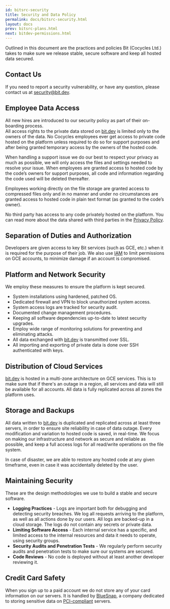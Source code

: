 ```yaml
---
id: bitsrc-security
title: Security and Data Policy
permalink: docs/bitsrc-security.html
layout: docs
prev: bitsrc-plans.html
next: bitdev-permissions.html
---
```


Outlined in this document are the practices and policies Bit (Cocycles Ltd.) takes to make sure we release stable, secure software and keep all hosted data secured.

## Contact Us

If you need to report a security vulnerability, or have any question, please contact us at [security@bit.dev](mailto:security@bit.dev).

## Employee Data Access

All new hires are introduced to our security policy as part of their on-boarding process.  
All access rights to the private data stored on [bit.dev](https://bit.dev) is limited only to the owners of the data. No Cocycles employees ever get access to private code hosted on the platform unless required to do so for support purposes and after being granted temporary access by the owners of the hosted code.

When handling a support issue we do our best to respect your privacy as much as possible, we will only access the files and settings needed to resolve your issue. When employees are granted access to hosted code by the code’s owners for support purposes, all code and information regarding the code used will be deleted thereafter.

Employees working directly on the file storage are granted access to compressed files only and in no manner and under no circumstances are granted access to hosted code in plain text format (as granted to the code’s owner).

No third party has access to any code privately hosted on the platform. You can read more about the data shared with third parties in the [Privacy Policy](https://bit.dev/legals/privacy).

## Separation of Duties and Authorization

Developers are given access to key Bit services (such as GCE, etc.) when it is required for the purpose of their job. We also use [IAM](https://cloud.google.com/iam/) to limit permissions on GCE accounts, to minimize damage if an account is compromised.

## Platform and Network Security

We employ these measures to ensure the platform is kept secured.

* System installations using hardened, patched OS.
* Dedicated firewall and VPN to block unauthorized system access.
* System access logs are tracked for security audit.
* Documented change management procedures.
* Keeping all software dependencies up-to-date to latest security upgrades.
* Employ wide range of monitoring solutions for preventing and eliminating attacks.
* All data exchanged with [bit.dev](https://bit.dev) is transmitted over SSL.
* All importing and exporting of private data is done over SSH authenticated with keys.

## Distribution of Cloud Services

[bit.dev](https://bit.dev) is hosted in a multi-zone architecture on GCE services. This is to make sure that if there's an outage in a region, all services and data will still be available for all accounts. All data is fully replicated across all zones the platform uses.

## Storage and Backups

All data written to [bit.dev](https://bit.dev) is duplicated and replicated across at least three servers, in order to ensure site reliability in case of data outage. Every modification and variation to hosted code is saved, in real-time. We focus on making our infrastructure and network as secure and reliable as possible, and keep a full access logs for all read/write operations on the file system.

In case of disaster, we are able to restore any hosted code at any given timeframe, even in case it was accidentally deleted by the user.

## Maintaining Security

These are the design methodologies we use to build a stable and secure software.

* **Logging Practices** - Logs are important both for debugging and detecting security breaches. We log all requests arriving to the platform, as well as all actions done by our users. All logs are backed-up in a cloud storage. The logs do not contain any secrets or private data.
* **Limiting Software Access** - Each internal service has a specific, and limited access to the internal resources and data it needs to operate, using security groups.
* **Security Audits and Penetration Tests** - We regularly perform security audits and penetration tests to make sure our systems are secured.
* **Code Reviews** - No code is deployed without at least another developer reviewing it.

## Credit Card Safety

When you sign up to a paid account we do not store any of your card information on our servers. It is handled by [BlueSnap](https://www.bluesnap.com), a company dedicated to storing sensitive data on [PCI-compliant](https://en.wikipedia.org/wiki/Payment_Card_Industry_Data_Security_Standard) servers.
